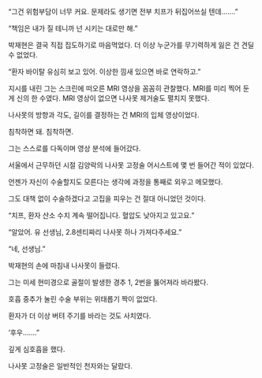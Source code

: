 “그건 위험부담이 너무 커요. 문제라도 생기면 전부 치프가 뒤집어쓰실 텐데…….”

“책임은 내가 질 테니까 넌 시키는 대로만 해.”

박재현은 결국 직접 집도하기로 마음먹었다. 더 이상 누군가를 무기력하게 잃은 건 견딜 수 없었다.

“환자 바이탈 유심히 보고 있어. 이상한 낌새 있으면 바로 연락하고.”

지시를 내린 그는 스크린에 떠오른 MRI 영상을 꼼꼼히 관찰했다. MRI를 미리 찍어 둔 게 신의 한 수였다. MRI 영상이 없으면 나사못 제거술도 펼치지 못했다.

나사못의 방향과 각도, 길이를 결정하는 건 MRI의 입체 영상이었다.

침착하면 돼. 침착하면.

그는 스스로를 다독이며 영상 분석에 들어갔다.

서울에서 근무하던 시절 김양락의 나사못 고정술 어시스트에 몇 번 들어간 적이 있었다.

언젠가 자신이 수술할지도 모른다는 생각에 과정을 통째로 외우고 메모했다.

그도 대책 없이 수술하겠다고 고집을 피우는 건 절대 아니었던 것이다.

“치프, 환자 산소 수치 계속 떨어집니다. 혈압도 낮아지고 있고요.”

“알았어. 유 선생님, 2.8센티짜리 나사못 하나 가져다주세요.”

“네, 선생님.”

박재현의 손에 마침내 나사못이 들렸다.

그는 미세 현미경으로 골절이 발생한 경추 1, 2번을 뚫어져라 바라봤다.

호흡 중추가 눌린 수술 부위는 위태롭기 짝이 없었다.

환자가 더 이상 버텨 주기를 바라는 것도 사치였다.

‘후우…….”

깊게 심호흡을 했다.

나사못 고정술은 일반적인 천자와는 달랐다.